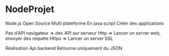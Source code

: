 # NodeProjet

Node.js
Open Source
Multi plateforme
En java script
Créer des applications

Pas d'API navigateur => des API sur serveur
Http => Lancer un server web, envoyer des requête Https => Lancer un server SSL

Réalisation
Api backend
Retourne uniquement du JSON

